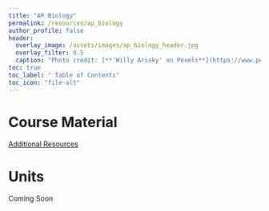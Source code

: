 ```yaml
---
title: "AP Biology"
permalink: /resources/ap_biology
author_profile: false
header:
  overlay_image: /assets/images/ap_biology_header.jpg 
  overlay_filter: 0.5
  caption: "Photo credit: [**'Willy Arisky' on Pexels**](https://www.pexels.com/photo/underwater-photography-of-green-jelly-fish-1059161/)"
toc: true
toc_label: " Table of Contents"
toc_icon: "file-alt"
---
```


# Course Material
<a href="https://docs.google.com/document/d/13p_tOECzoVcDrUoLHtF1wgczsYc4I7CUUe6f99DiZfc/edit?usp=sharing" target="_blank" class="btn btn--inverse btn--x-large">Additional Resources</a>

# Units
Coming Soon
